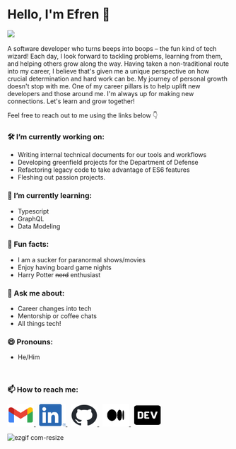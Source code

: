 # Hello, I'm Efren 👋

![](https://komarev.com/ghpvc/?username=efrenmarin45&color=green)

A software developer who turns beeps into boops – the fun kind of tech wizard! Each day, I look forward to tackling problems, learning from them, and helping others grow along the way. Having taken a non-traditional route into my career, I believe that's given me a unique perspective on how crucial determination and hard work can be.
My journey of personal growth doesn't stop with me. One of my career pillars is to help uplift new developers and those around me. 
I'm always up for making new connections. Let's learn and grow together!

Feel free to reach out to me using the links below 👇

### 🛠 I’m currently working on:
- Writing internal technical documents for our tools and workflows
- Developing greenfield projects for the Department of Defense
- Refactoring legacy code to take advantage of ES6 features
- Fleshing out passion projects.

### 🌱 I’m currently learning:
- Typescript
- GraphQL
- Data Modeling

### 👾 Fun facts:
- I am a sucker for paranormal shows/movies
- Enjoy having board game nights
- Harry Potter ~~nerd~~ enthusiast

### 💬 Ask me about:
- Career changes into tech
- Mentorship or coffee chats
- All things tech!

### 😄 Pronouns:
- He/Him

<br>

### 📫 How to reach me:
<a href="mailto:efren.dev.marin@gmail.com">
   <img src="https://github.com/efrenmarin45/efrenmarin45/blob/main/assets/gmailIcon.png" alt="gmail icon" width="60" height="50">
</a>
&nbsp;
<a href="https://www.linkedin.com/in/efren-marin/">
   <img src="https://github.com/efrenmarin45/efrenmarin45/blob/main/assets/linkedInIcon.png" alt="linkedIn icon" width="60" height="50">
</a>
&nbsp;
<a href="https://github.com/efrenmarin45">
   <img src="https://github.com/efrenmarin45/efrenmarin45/blob/main/assets/github-mark.png" alt="github icon" width="60" height="50">
</a>
&nbsp;
<a href="https://efren45marin.medium.com/">
   <img src="https://github.com/efrenmarin45/efrenmarin45/blob/main/assets/Medium-Symbol-Black-RGB@4x.png" alt="medium icon" width="60" height="50">
</a>
&nbsp;
<a href="https://dev.to/efrenmarin">
   <img src="https://github.com/efrenmarin45/efrenmarin45/blob/main/assets/dev-badge.svg" alt="dev.to icon" width="60" height="50">
</a>

<br>

![ezgif com-resize](https://github.com/efrenmarin45/efrenmarin45/assets/51544521/83c058de-92b6-48c7-b4cf-19bd062625c8)


